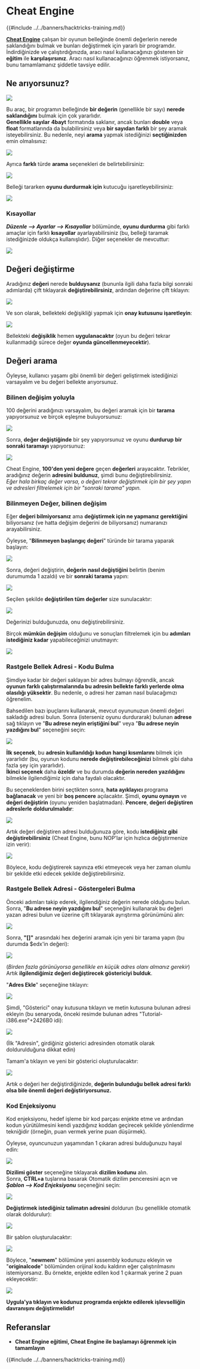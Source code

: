 # Cheat Engine

{{#include ../../banners/hacktricks-training.md}}

[**Cheat Engine**](https://www.cheatengine.org/downloads.php) çalışan bir oyunun belleğinde önemli değerlerin nerede saklandığını bulmak ve bunları değiştirmek için yararlı bir programdır.\
İndirdiğinizde ve çalıştırdığınızda, aracı nasıl kullanacağınızı gösteren bir **eğitim** ile **karşılaşırsınız**. Aracı nasıl kullanacağınızı öğrenmek istiyorsanız, bunu tamamlamanız şiddetle tavsiye edilir.

## Ne arıyorsunuz?

![](<../../images/image (762).png>)

Bu araç, bir programın belleğinde **bir değerin** (genellikle bir sayı) **nerede saklandığını** bulmak için çok yararlıdır.\
**Genellikle sayılar** **4bayt** formatında saklanır, ancak bunları **double** veya **float** formatlarında da bulabilirsiniz veya **bir sayıdan farklı** bir şey aramak isteyebilirsiniz. Bu nedenle, neyi **arama** yapmak istediğinizi **seçtiğinizden** emin olmalısınız:

![](<../../images/image (324).png>)

Ayrıca **farklı** türde **arama** seçenekleri de belirtebilirsiniz:

![](<../../images/image (311).png>)

Belleği tararken **oyunu durdurmak için** kutucuğu işaretleyebilirsiniz:

![](<../../images/image (1052).png>)

### Kısayollar

_**Düzenle --> Ayarlar --> Kısayollar**_ bölümünde, **oyunu durdurma** gibi farklı amaçlar için farklı **kısayollar** ayarlayabilirsiniz (bu, belleği taramak istediğinizde oldukça kullanışlıdır). Diğer seçenekler de mevcuttur:

![](<../../images/image (864).png>)

## Değeri değiştirme

Aradığınız **değeri** nerede **bulduysanız** (bununla ilgili daha fazla bilgi sonraki adımlarda) çift tıklayarak **değiştirebilirsiniz**, ardından değerine çift tıklayın:

![](<../../images/image (563).png>)

Ve son olarak, bellekteki değişikliği yapmak için **onay kutusunu işaretleyin**:

![](<../../images/image (385).png>)

Bellekteki **değişiklik** hemen **uygulanacaktır** (oyun bu değeri tekrar kullanmadığı sürece değer **oyunda güncellenmeyecektir**).

## Değeri arama

Öyleyse, kullanıcı yaşamı gibi önemli bir değeri geliştirmek istediğinizi varsayalım ve bu değeri bellekte arıyorsunuz.

### Bilinen değişim yoluyla

100 değerini aradığınızı varsayalım, bu değeri aramak için bir **tarama** yapıyorsunuz ve birçok eşleşme buluyorsunuz:

![](<../../images/image (108).png>)

Sonra, **değer değiştiğinde** bir şey yapıyorsunuz ve oyunu **durdurup** **bir sonraki taramayı** yapıyorsunuz:

![](<../../images/image (684).png>)

Cheat Engine, **100'den yeni değere** geçen **değerleri** arayacaktır. Tebrikler, aradığınız değerin **adresini buldunuz**, şimdi bunu değiştirebilirsiniz.\
_Eğer hala birkaç değer varsa, o değeri tekrar değiştirmek için bir şey yapın ve adresleri filtrelemek için bir "sonraki tarama" yapın._

### Bilinmeyen Değer, bilinen değişim

Eğer **değeri bilmiyorsanız** ama **değiştirmek için ne yapmanız gerektiğini** biliyorsanız (ve hatta değişim değerini de biliyorsanız) numaranızı arayabilirsiniz.

Öyleyse, "**Bilinmeyen başlangıç değeri**" türünde bir tarama yaparak başlayın:

![](<../../images/image (890).png>)

Sonra, değeri değiştirin, **değerin** **nasıl değiştiğini** belirtin (benim durumumda 1 azaldı) ve bir **sonraki tarama** yapın:

![](<../../images/image (371).png>)

Seçilen şekilde **değiştirilen tüm değerler** size sunulacaktır:

![](<../../images/image (569).png>)

Değerinizi bulduğunuzda, onu değiştirebilirsiniz.

Birçok **mümkün değişim** olduğunu ve sonuçları filtrelemek için bu **adımları istediğiniz kadar** yapabileceğinizi unutmayın:

![](<../../images/image (574).png>)

### Rastgele Bellek Adresi - Kodu Bulma

Şimdiye kadar bir değeri saklayan bir adres bulmayı öğrendik, ancak **oyunun farklı çalıştırmalarında bu adresin bellekte farklı yerlerde olma olasılığı yüksektir**. Bu nedenle, o adresi her zaman nasıl bulacağımızı öğrenelim.

Bahsedilen bazı ipuçlarını kullanarak, mevcut oyununuzun önemli değeri sakladığı adresi bulun. Sonra (isterseniz oyunu durdurarak) bulunan **adrese** sağ tıklayın ve "**Bu adrese neyin eriştiğini bul**" veya "**Bu adrese neyin yazdığını bul**" seçeneğini seçin:

![](<../../images/image (1067).png>)

**İlk seçenek**, bu **adresin** **kullanıldığı** **kodun** **hangi kısımlarını** bilmek için yararlıdır (bu, oyunun kodunu **nerede değiştirebileceğinizi** bilmek gibi daha fazla şey için yararlıdır).\
**İkinci seçenek** daha **özeldir** ve bu durumda **değerin nereden yazıldığını** bilmekle ilgilendiğimiz için daha faydalı olacaktır.

Bu seçeneklerden birini seçtikten sonra, **hata ayıklayıcı** programa **bağlanacak** ve yeni bir **boş pencere** açılacaktır. Şimdi, **oyunu oynayın** ve **değeri değiştirin** (oyunu yeniden başlatmadan). **Pencere**, **değeri değiştiren** **adreslerle** **doldurulmalıdır**:

![](<../../images/image (91).png>)

Artık değeri değiştiren adresi bulduğunuza göre, kodu **istediğiniz gibi değiştirebilirsiniz** (Cheat Engine, bunu NOP'lar için hızlıca değiştirmenize izin verir):

![](<../../images/image (1057).png>)

Böylece, kodu değiştirerek sayınıza etki etmeyecek veya her zaman olumlu bir şekilde etki edecek şekilde değiştirebilirsiniz.

### Rastgele Bellek Adresi - Göstergeleri Bulma

Önceki adımları takip ederek, ilgilendiğiniz değerin nerede olduğunu bulun. Sonra, "**Bu adrese neyin yazdığını bul**" seçeneğini kullanarak bu değeri yazan adresi bulun ve üzerine çift tıklayarak ayrıştırma görünümünü alın:

![](<../../images/image (1039).png>)

Sonra, **"\[]"** arasındaki hex değerini aramak için yeni bir tarama yapın (bu durumda $edx'in değeri):

![](<../../images/image (994).png>)

(_Birden fazla görünüyorsa genellikle en küçük adres olanı almanız gerekir_)\
Artık **ilgilendiğimiz değeri değiştirecek göstericiyi bulduk**.

"**Adres Ekle**" seçeneğine tıklayın:

![](<../../images/image (990).png>)

Şimdi, "Gösterici" onay kutusuna tıklayın ve metin kutusuna bulunan adresi ekleyin (bu senaryoda, önceki resimde bulunan adres "Tutorial-i386.exe"+2426B0 idi):

![](<../../images/image (392).png>)

(İlk "Adresin", girdiğiniz gösterici adresinden otomatik olarak doldurulduğuna dikkat edin)

Tamam'a tıklayın ve yeni bir gösterici oluşturulacaktır:

![](<../../images/image (308).png>)

Artık o değeri her değiştirdiğinizde, **değerin bulunduğu bellek adresi farklı olsa bile önemli değeri değiştiriyorsunuz.**

### Kod Enjeksiyonu

Kod enjeksiyonu, hedef işleme bir kod parçası enjekte etme ve ardından kodun yürütülmesini kendi yazdığınız koddan geçirecek şekilde yönlendirme tekniğidir (örneğin, puan vermek yerine puan düşürmek).

Öyleyse, oyuncunuzun yaşamından 1 çıkaran adresi bulduğunuzu hayal edin:

![](<../../images/image (203).png>)

**Dizilimi göster** seçeneğine tıklayarak **dizilim kodunu** alın.\
Sonra, **CTRL+a** tuşlarına basarak Otomatik dizilim penceresini açın ve _**Şablon --> Kod Enjeksiyonu**_ seçeneğini seçin:

![](<../../images/image (902).png>)

**Değiştirmek istediğiniz talimatın adresini** doldurun (bu genellikle otomatik olarak doldurulur):

![](<../../images/image (744).png>)

Bir şablon oluşturulacaktır:

![](<../../images/image (944).png>)

Böylece, "**newmem**" bölümüne yeni assembly kodunuzu ekleyin ve "**originalcode**" bölümünden orijinal kodu kaldırın eğer çalıştırılmasını istemiyorsanız. Bu örnekte, enjekte edilen kod 1 çıkarmak yerine 2 puan ekleyecektir:

![](<../../images/image (521).png>)

**Uygula'ya tıklayın ve kodunuz programda enjekte edilerek işlevselliğin davranışını değiştirmelidir!**

## **Referanslar**

- **Cheat Engine eğitimi, Cheat Engine ile başlamayı öğrenmek için tamamlayın**

{{#include ../../banners/hacktricks-training.md}}
